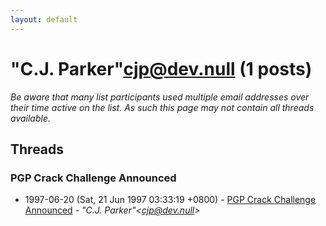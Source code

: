 ```yaml
---
layout: default
---
```


# "C.J. Parker"<cjp@dev.null> (1 posts)

_Be aware that many list participants used multiple email addresses over their time active on the list. As such this page may not contain all threads available._

## Threads

### PGP Crack Challenge Announced
+ 1997-06-20 (Sat, 21 Jun 1997 03:33:19 +0800) - [PGP Crack Challenge Announced](/archive/1997/06/9e15f56d4fdbe81d2050d30a7d4f87f316107b7d2838a65bbc8c8ec8efc24be7) - _"C.J. Parker"\<cjp@dev.null\>_

